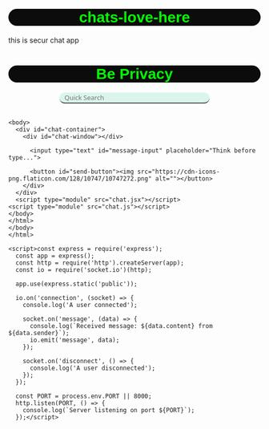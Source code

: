 # chats-love-here
this is secur chat app
<!DOCTYPE html>
<html lang="en">
<head>
<meta charset="UTF-8">
<meta name="viewport" content="width=device-width, initial-scale=1.0">

</head>
<body>
  <html lang="en">
    <head>
        <meta charset="UTF-8">
        <meta name="viewport" content="width=device-width, initial-scale=1.0">
        <title>Document</title>
        <h1>Be Privacy</h1>
    </head>
    <!DOCTYPE html>
<html>
<head>
  <title>Search Bar</title>
  <style>
    #search-container {
      text-align: center;
      margin-top: 12px;
    }
    #search-input {
      padding: 10px;
      border-radius: 1rem;
      border-color: black;
      border-top: none;
      border-left: none;
      border-right: none;
      background-color: rgb(219, 245, 236);
      color: black;
      font-family: 'Segoe UI', Tahoma, Geneva, Verdana, sans-serif;
    height: 0.7rem;
    width: 2cm;
      font-size: 13px;
      width: 300px;
    }
  </style>
</head>
<body>
  <div id="search-container">
    <input type="text" id="search-input" placeholder="Quick Search">
  </div>

  <script>
    const searchInput = document.getElementById('search-input');

    searchInput.addEventListener('keydown', function(event) {
      if (event.key === 'Enter') {
        const query = searchInput.value.trim();
        if (query) {
          const googleSearchURL = `https://www.google.com/search?q=${encodeURIComponent(query)}`;
          window.open(googleSearchURL, '_blank');
        }
      }
    });
  </script>
</body>
</html>
    <nav>
    <a href="https://accounts.snapchat.com/accounts/v2/login"><img src="https://cdn-icons-png.flaticon.com/128/2175/2175225.png" alt=""></a>
    <a href="https://www.instagram.com/"><img src="https://cdn-icons-png.flaticon.com/128/3670/3670274.png" alt=""></a>
    <a href="https://www.instagram.com/"><img src="https://cdn-icons-png.flaticon.com/128/906/906794.png" alt=""></a>
    </nav>
    <body>
        <!DOCTYPE html>
    <html lang="en">
    <head>
      <meta charset="UTF-8">
      <meta name="viewport" content="width=device-width, initial-scale=1.0">
      <title>We Love Quite </title>
      <link rel="stylesheet" href="styles.css">
    </head>
    <style>
      h1{font-family: 'Lucida Sans', 'Lucida Sans Regular', 'Lucida Grande', 'Lucida Sans Unicode', Geneva, Verdana, sans-serif;
    font-size: 30px;
  color: lime;
  justify-content: center;
  text-align: center;
background-color: rgba(0, 0, 0, 0.952);
border-radius: 3rem;}

nav img{width: 50px;
height: 50px;
margin-left: 1cm;
padding-right: 0.7cm;
}
    </style>
    
    <body>
      <div id="chat-container">
        <div id="chat-window"></div>
    
          <input type="text" id="message-input" placeholder="Think before type...">
       
          <button id="send-button"><img src="https://cdn-icons-png.flaticon.com/128/10747/10747272.png" alt=""></button>
        </div>
      </div>
      <script type="module" src="chat.jsx"></script>
    <script type="module" src="chat.js"></script>
    </body>
    </html>
    </body>
    </html>
  
  
  
  <script>const chatWindow = document.getElementById('chat-window');
      const messageInput = document.getElementById('message-input');
      const sendButton = document.getElementById('send-button');
      
      // Load messages from local storage
      const messages = JSON.parse(localStorage.getItem('messages')) || [];
      
      // Render messages
      function renderMessages() {
        chatWindow.innerHTML = '';
        for (const message of messages) {
          const messageElement = document.createElement('div');
          messageElement.textContent = `${message.sender}: ${message.content}`;
          chatWindow.appendChild(messageElement);
        }
      }
      
      // Save messages to local storage
      function saveMessages() {
        localStorage.setItem('messages', JSON.stringify(messages));
      }
      
      // Send message
      function sendMessage() {
        const content = messageInput.value.trim();
        if (content) {
          const message = {
            sender: '',
            content
          };
          messages.push(message);
          saveMessages();
          renderMessages();
          messageInput.value = '';
        }
      }
      
      // Event listeners
      sendButton.addEventListener('click', sendMessage);
      messageInput.addEventListener('keyup', (event) => {
        if (event.key === 'Enter') {
          sendMessage();
        }
      });
      
      // Initial render
      renderMessages();</script>
  
  
  <style>html{margin-top: 2cm;
  background-image: url('https://img.freepik.com/free-vector/simple-blue-gradient-background-vector-business_53876-140900.jpg');
  }
    
    
    #chat-container {
      max-width: 620px;
      margin-top: 0.3cm;
      border: none;
      border-radius: 10px;
    }
  
    #send-button img{width: 18px;
    height: 18px;}
    
    #chat-window {
      height: 750px;
      overflow-y: scroll;
      width: 9.3cm;
      padding: 9px;
      font-family: monospace;
      color: rgb(206, 40, 73) ;
      font-size: 24px;
      border-radius: 9px;
    
      
  
      background-image: url("https://images.pexels.com/photos/4197491/pexels-photo-4197491.jpeg?auto=compress&cs=tinysrgb&w=400");
    }

   
    
    #input-container {
  
      padding: 10px;
      margin-left: 1.2cm;
      position: fixed;
      z-index: 999;
   
     
     
      
    }
    
    #message-input {
      flex-grow: 1;
      padding: 5px;
      border: none;
      font-size: 16px;
      width: 7cm;
      border-radius: 20px;
      font-family: 'Times New Roman', Times, serif;
      color:rgb(48, 47, 47);
      background-color: rgb(245, 235, 236);
    }
  
    #message-input:hover{background-color: rgb(253, 224, 228);}
    
    #send-button {
      margin-left: 10px;
      border: none;
      padding: 5px 10px;
      font-size: 10px;
      margin-top: -7px;
      height: 30px;
      border-radius: 3rem;
      width: 1.5cm;
      padding-top: 2px;
      padding-bottom: 25px;
      background-color: rgba(125, 182, 230, 0.87);}
      
      #send-button:hover{
        background-color: rgb(247, 195, 204);
     font-size: 15px; }
    </style>
  
  
  
  
    
    
  
  
  
  
  
  
    <script>const express = require('express');
      const app = express();
      const http = require('http').createServer(app);
      const io = require('socket.io')(http);
      
      app.use(express.static('public'));
      
      io.on('connection', (socket) => {
        console.log('A user connected');
      
        socket.on('message', (data) => {
          console.log(`Received message: ${data.content} from ${data.sender}`);
          io.emit('message', data);
        });
      
        socket.on('disconnect', () => {
          console.log('A user disconnected');
        });
      });
      
      const PORT = process.env.PORT || 8000;
      http.listen(PORT, () => {
        console.log(`Server listening on port ${PORT}`);
      });</script>
  
  <script>
  
  import React, { useState, useEffect } from 'react';
  import io from 'socket.io-client';
  
  const socket = io();
  
  const ChatApp = () => {
    const [messages, setMessages] = useState([]);
    const [inputValue, setInputValue] = useState('');
  
    useEffect(() => {
      socket.on('message', (data) => {
        setMessages((prevMessages) => [...prevMessages, data]);
      });
    }, []);
  
    const sendMessage = () => {
      if (inputValue.trim()) {
        const message = {
          sender: '',
          content: inputValue.trim(),
        };
        socket.emit('message', message);
        setInputValue('');
      }
    };
  
    const handleInputChange = (e) => {
      setInputValue(e.target.value);
    };
  
    const handleKeyPress = (e) => {
      if (e.key === 'Enter') {
        sendMessage();
      }
    };
  
    return (
      <div>
        <div>
          {messages.map((message, index) => (
            <div key={index}>
              <strong>{message.sender}:</strong> {message.content}
            </div>
          ))}
        </div>
        <div>
          <input
            type="text"
            value={inputValue}
            onChange={handleInputChange}
            onKeyPress={handleKeyPress}
            placeholder="Secrate..."
          />
          <button onClick={sendMessage}>Saw</button>
        </div>
      </div>
    );
  };
  
  export default ChatApp;
  </script>
  

<script>
// Function to handle device motion events
function handleMotion(event) {
  // Check if the device was shaken or flipped
  if (event.accelerationIncludingGravity.x > 10 || event.rotationRate.alpha > 10) {
    // Change the webpage URL
    window.location.href = "https://www.google.com/";
  }
}

// Add event listener for device motion
window.addEventListener("devicemotion", handleMotion);
</script>
</body>
</html>